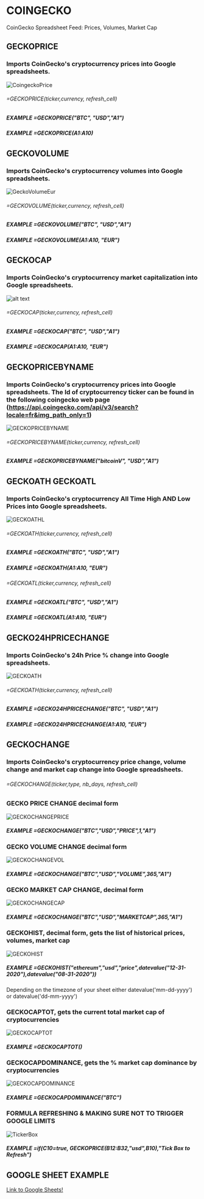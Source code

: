 # COINGECKO
CoinGecko Spreadsheet Feed: Prices, Volumes, Market Cap



## GECKOPRICE
### Imports CoinGecko's cryptocurrency prices into Google spreadsheets. 

![CoingeckoPrice](https://github.com/Eloise1988/COINGECKO/blob/master/GIF/geckoprice_array.gif)

###### =GECKOPRICE(ticker,currency, refresh_cell) 
##### EXAMPLE    =GECKOPRICE("BTC", "USD","$A$1")
##### EXAMPLE    =GECKOPRICE(A1:A10)


######

## GECKOVOLUME
### Imports CoinGecko's cryptocurrency volumes into Google spreadsheets. 

![GeckoVolumeEur](https://github.com/Eloise1988/COINGECKO/blob/master/GIF/geckoVOLUME_array_EUR.gif)

###### =GECKOVOLUME(ticker,currency, refresh_cell) 
##### EXAMPLE    =GECKOVOLUME("BTC", "USD","$A$1")
##### EXAMPLE    =GECKOVOLUME(A1:A10, "EUR")


######

## GECKOCAP
### Imports CoinGecko's cryptocurrency market capitalization into Google spreadsheets. 

![alt text](https://github.com/Eloise1988/COINGECKO/blob/master/GIF/GECKOCAP.gif)

###### =GECKOCAP(ticker,currency, refresh_cell) 
##### EXAMPLE    =GECKOCAP("BTC", "USD","$A$1")
##### EXAMPLE    =GECKOCAP(A1:A10, "EUR")


######
## GECKOPRICEBYNAME
### Imports CoinGecko's cryptocurrency prices into Google spreadsheets. The Id of cryptocurrency ticker can be found in the following coingecko web page  (https://api.coingecko.com/api/v3/search?locale=fr&img_path_only=1)

![GECKOPRICEBYNAME](https://github.com/Eloise1988/COINGECKO/blob/master/GIF/GECKOPRICEBYNAME.gif)

###### =GECKOPRICEBYNAME(ticker,currency, refresh_cell) 
##### EXAMPLE    =GECKOPRICEBYNAME("bitcoinV", "USD","$A$1")

######

## GECKOATH GECKOATL
### Imports CoinGecko's cryptocurrency All Time High AND Low Prices into Google spreadsheets. 

![GECKOATHL](https://github.com/Eloise1988/COINGECKO/blob/master/GIF/geckoathatl_array.gif)

###### =GECKOATH(ticker,currency, refresh_cell) 
##### EXAMPLE    =GECKOATH("BTC", "USD","$A$1")
##### EXAMPLE    =GECKOATH(A1:A10, "EUR")

###### =GECKOATL(ticker,currency, refresh_cell) 
##### EXAMPLE    =GECKOATL("BTC", "USD","$A$1")
##### EXAMPLE    =GECKOATL(A1:A10, "EUR")

######
## GECKO24HPRICECHANGE
### Imports CoinGecko's 24h Price % change into Google spreadsheets. 

![GECKOATH](https://github.com/Eloise1988/COINGECKO/blob/master/GIF/gecko24hpricechange_array.gif)

###### =GECKOATH(ticker,currency, refresh_cell) 
##### EXAMPLE    =GECKO24HPRICECHANGE("BTC", "USD","$A$1")
##### EXAMPLE    =GECKO24HPRICECHANGE(A1:A10, "EUR")

######
######
## GECKOCHANGE
### Imports CoinGecko's cryptocurrency price change, volume change and market cap change into Google spreadsheets. 
###### =GECKOCHANGE(ticker,type, nb_days, refresh_cell) 

### GECKO PRICE CHANGE decimal form
![GECKOCHANGEPRICE](https://github.com/Eloise1988/COINGECKO/blob/master/GIF/GECKOCHANGE2.gif)

##### EXAMPLE    =GECKOCHANGE("BTC","USD","PRICE",1,"$A$1")

### GECKO VOLUME CHANGE decimal form
![GECKOCHANGEVOL](https://github.com/Eloise1988/COINGECKO/blob/master/GIF/GECKOCHANGE2VOLUME.gif)

##### EXAMPLE    =GECKOCHANGE("BTC","USD","VOLUME",365,"$A$1")

### GECKO MARKET CAP CHANGE, decimal form
![GECKOCHANGECAP](https://github.com/Eloise1988/COINGECKO/blob/master/GIF/GECKOCHANGE2MKTCAP.gif)

##### EXAMPLE    =GECKOCHANGE("BTC","USD","MARKETCAP",365,"$A$1")

### GECKOHIST, decimal form, gets the list of historical prices, volumes, market cap
![GECKOHIST](https://github.com/Eloise1988/COINGECKO/blob/master/GIF/GECKOHIST.gif)

##### EXAMPLE    =GECKOHIST("ethereum","usd","price",datevalue("12-31-2020"),datevalue("08-31-2020"))
Depending on the timezone of your sheet either datevalue('mm-dd-yyyy') or datevalue('dd-mm-yyyy')

### GECKOCAPTOT, gets the current total market cap of cryptocurrencies
![GECKOCAPTOT](https://github.com/Eloise1988/COINGECKO/blob/master/GIF/GECKOCAPTOT.gif)

##### EXAMPLE    =GECKOCAPTOT()

### GECKOCAPDOMINANCE, gets the % market cap dominance by cryptocurrencies
![GECKOCAPDOMINANCE](https://github.com/Eloise1988/COINGECKO/blob/master/GIF/GECKOCADOMINANCE.gif)

##### EXAMPLE    =GECKOCAPDOMINANCE("BTC")

### FORMULA REFRESHING & MAKING SURE NOT TO TRIGGER GOOGLE LIMITS
![TickerBox](https://github.com/Eloise1988/COINGECKO/blob/master/GIF/TickerBoxRefresh.gif)

##### EXAMPLE    =if($C$10=true, GECKOPRICE(B12:B32,"usd",$B$10),"Tick Box to Refresh")


######
## GOOGLE SHEET EXAMPLE
[Link to Google Sheets!](https://docs.google.com/spreadsheets/d/1QODede4loYFnd9ig_f4vRiO4J4uptxn8zIx3qRsLDeA/edit?usp=sharing)


